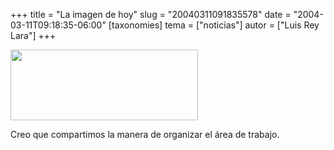 +++
title = "La imagen de hoy"
slug = "20040311091835578"
date = "2004-03-11T09:18:35-06:00"
[taxonomies]
tema = ["noticias"]
autor = ["Luis Rey Lara"]
+++

<img src="http://glib.org.mx/images/articles/20040311091835578_1.jpg"
width="300" height="113" />

Creo que compartimos la manera de organizar el área de trabajo.

